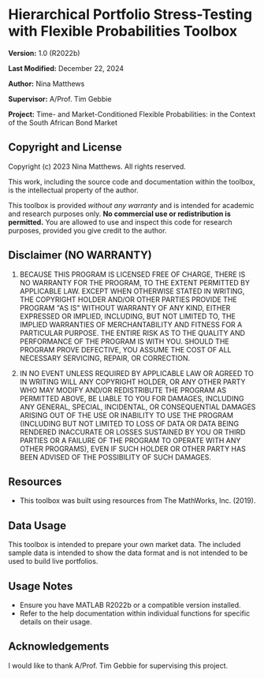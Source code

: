 # Hierarchical Portfolio Stress-Testing with Flexible Probabilities Toolbox

**Version:** 1.0 (R2022b)

**Last Modified:** December 22, 2024

**Author:** Nina Matthews

**Supervisor:** A/Prof. Tim Gebbie

**Project:** Time- and Market-Conditioned Flexible Probabilities: in the Context of the South African Bond Market

## Copyright and License

Copyright (c) 2023 Nina Matthews. All rights reserved.

This work, including the source code and documentation within the toolbox, is the intellectual property of the author.

This toolbox is provided *without any warranty* and is intended for academic and research purposes only. **No commercial use or redistribution is permitted.** You are allowed to use and inspect this code for research purposes, provided you give credit to the author.

## Disclaimer (NO WARRANTY)

1.  BECAUSE THIS PROGRAM IS LICENSED FREE OF CHARGE, THERE IS NO WARRANTY FOR THE PROGRAM, TO THE EXTENT PERMITTED BY APPLICABLE LAW. EXCEPT WHEN OTHERWISE STATED IN WRITING, THE COPYRIGHT HOLDER AND/OR OTHER PARTIES PROVIDE THE PROGRAM "AS IS" WITHOUT WARRANTY OF ANY KIND, EITHER EXPRESSED OR IMPLIED, INCLUDING, BUT NOT LIMITED TO, THE IMPLIED WARRANTIES OF MERCHANTABILITY AND FITNESS FOR A PARTICULAR PURPOSE. THE ENTIRE RISK AS TO THE QUALITY AND PERFORMANCE OF THE PROGRAM IS WITH YOU. SHOULD THE PROGRAM PROVE DEFECTIVE, YOU ASSUME THE COST OF ALL NECESSARY SERVICING, REPAIR, OR CORRECTION.

2.  IN NO EVENT UNLESS REQUIRED BY APPLICABLE LAW OR AGREED TO IN WRITING WILL ANY COPYRIGHT HOLDER, OR ANY OTHER PARTY WHO MAY MODIFY AND/OR REDISTRIBUTE THE PROGRAM AS PERMITTED ABOVE, BE LIABLE TO YOU FOR DAMAGES, INCLUDING ANY GENERAL, SPECIAL, INCIDENTAL, OR CONSEQUENTIAL DAMAGES ARISING OUT OF THE USE OR INABILITY TO USE THE PROGRAM (INCLUDING BUT NOT LIMITED TO LOSS OF DATA OR DATA BEING RENDERED INACCURATE OR LOSSES SUSTAINED BY YOU OR THIRD PARTIES OR A FAILURE OF THE PROGRAM TO OPERATE WITH ANY OTHER PROGRAMS), EVEN IF SUCH HOLDER OR OTHER PARTY HAS BEEN ADVISED OF THE POSSIBILITY OF SUCH DAMAGES.

## Resources

*   This toolbox was built using resources from The MathWorks, Inc. (2019).

## Data Usage

This toolbox is intended to prepare your own market data. The included sample data is intended to show the data format and is not intended to be used to build live portfolios.

## Usage Notes

*   Ensure you have MATLAB R2022b or a compatible version installed.
*   Refer to the help documentation within individual functions for specific details on their usage.

## Acknowledgements

I would like to thank A/Prof. Tim Gebbie for supervising this project.
